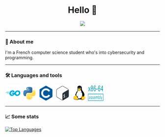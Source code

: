 <h1 align="center">
  Hello 👋
</h1>

<div align="center">
  <img src="https://media.giphy.com/media/v1.Y2lkPTc5MGI3NjExYTg3NTViMjM1NjYxM2ViZjc2NjNmYTdmMzUyODFlYzk1MzU5NDUxZiZlcD12MV9pbnRlcm5hbF9naWZzX2dpZklkJmN0PWc/xQ7NKUKR2qg0jQ5uwC/giphy.gif">
</div>

---

### 👀 About me

I'm a French computer science student who's into cybersecurity and programming.

---

### 🛠 Languages and tools

<div>
  <img src="https://github.com/devicons/devicon/blob/master/icons/go/go-original-wordmark.svg" title="go" alt="go" width="50" height="50"/>
  <img src="https://github.com/devicons/devicon/blob/master/icons/python/python-original.svg" title="python" alt="python" width="50" height="50"/>
  <img src="https://github.com/devicons/devicon/blob/master/icons/c/c-plain.svg" title="C" alt="C" width="50" height="50"/>
  <img src="https://github.com/devicons/devicon/blob/master/icons/bash/bash-original.svg" title="bash" alt="bash" width="50" height="50"/>
  <img src="https://github.com/devicons/devicon/blob/master/icons/linux/linux-original.svg" title="linux" alt="linux" width="50" height="50"/>
  <img src="https://github.com/geoffrey-diederichs/geoffrey-diederichs/blob/main/Icons/assembly_icon.png" title="assembly" alt="assembly" width="50" height="50"/>
</div>

---

### 📈 Some stats

[![Top Languages](https://github-readme-stats.vercel.app/api/top-langs/?username=geoffrey-diederichs&layout=compact&theme=vision-friendly-dark)](https://github.com/anuraghazra/github-readme-stats)
